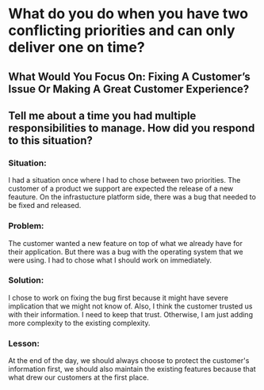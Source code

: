 # What do you do when you have two conflicting priorities and can only deliver one on time?

## What Would You Focus On: Fixing A Customer’s Issue Or Making A Great Customer Experience?

## Tell me about a time you had multiple responsibilities to manage. How did you respond to this situation?

### Situation:
I had a situation once where I had to chose between two priorities. The customer of a product we support are expected the release of a new feauture. On the infrastucture platform side, there was a bug that needed to be fixed and released.

### Problem:
The customer wanted a new feature on top of what we already have for their application. But there was a bug with the operating system that we were using. I had to chose what I should work on immediately. 

### Solution: 
I chose to work on fixing the bug first because it might have severe implication that we might not know of. Also, I think the customer trusted us with their information. I need to keep that trust. Otherwise, I am just adding more complexity to the existing complexity.

### Lesson:
At the end of the day, we should always choose to protect the customer's information first, we should also maintain the existing features because that what drew our customers at the first place.